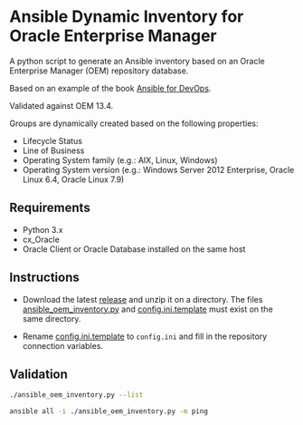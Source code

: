 # Ansible Dynamic Inventory for Oracle Enterprise Manager

A python script to generate an Ansible inventory based on an Oracle Enterprise Manager (OEM) repository database.

Based on an example of the book [Ansible for DevOps](http://ansiblefordevops.com/).

Validated against OEM 13.4.

Groups are dynamically created based on the following properties:

* Lifecycle Status
* Line of Business
* Operating System family (e.g.: AIX, Linux, Windows)
* Operating System version (e.g.: Windows Server 2012 Enterprise, Oracle Linux 6.4, Oracle Linux 7.9)

## Requirements

* Python 3.x
* cx_Oracle
* Oracle Client or Oracle Database installed on the same host

## Instructions

* Download the latest [release](../../releases/latest) and unzip it on a
  directory. The files [ansible_oem_inventory.py](ansible_oem_inventory.py) and
  [config.ini.template](config.ini.template) must exist on the same directory.

* Rename [config.ini.template](config.ini.template) to `config.ini` and fill in the repository connection variables.

## Validation

```bash
./ansible_oem_inventory.py --list

ansible all -i ./ansible_oem_inventory.py -m ping
```
